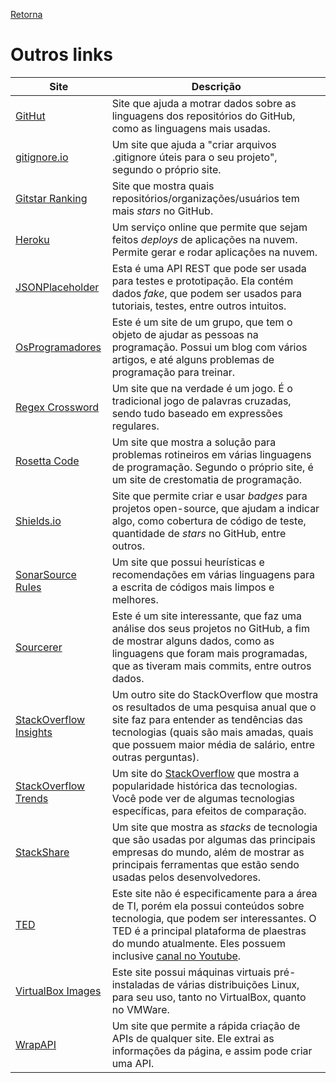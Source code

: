 [Retorna](../README.md)

# Outros links

|                                 Site                                 |                                                                                                                                    Descrição                                                                                                                                     |
|----------------------------------------------------------------------|----------------------------------------------------------------------------------------------------------------------------------------------------------------------------------------------------------------------------------------------------------------------------------|
| [GitHut](https://githut.info/)                                       | Site que ajuda a motrar dados sobre as linguagens dos repositórios do GitHub, como as linguagens mais usadas.                                                                                                                                                                    |
| [gitignore.io](https://gitignore.io/)                                | Um site que ajuda a "criar arquivos .gitignore úteis para o seu projeto", segundo o próprio site.                                                                                                                                                                                |
| [Gitstar Ranking](https://gitstar-ranking.com/)                      | Site que mostra quais repositórios/organizações/usuários tem mais *stars* no GitHub.                                                                                                                                                                                             |
| [Heroku](https://www.heroku.com/)                                    | Um serviço online que permite que sejam feitos *deploys* de aplicações na nuvem. Permite gerar e rodar aplicações na nuvem.                                                                                                                                                      |
| [JSONPlaceholder](https://jsonplaceholder.typicode.com/)             | Esta é uma API REST que pode ser usada para testes e prototipação. Ela contém dados *fake*, que podem ser usados para tutoriais, testes, entre outros intuitos.                                                                                                                  |
| [OsProgramadores](https://osprogramadores.com/)                      | Este é um site de um grupo, que tem o objeto de ajudar as pessoas na programação. Possui um blog com vários artigos, e até alguns problemas de programação para treinar.                                                                                                         |
| [Regex Crossword](https://regexcrossword.com/)                       | Um site que na verdade é um jogo. É o tradicional jogo de palavras cruzadas, sendo tudo baseado em expressões regulares.                                                                                                                                                         |
| [Rosetta Code](http://rosettacode.org/wiki/Rosetta_Code)             | Um site que mostra a solução para problemas rotineiros em várias linguagens de programação. Segundo o próprio site, é um site de crestomatia de programação.                                                                                                                     |
| [Shields.io](https://shields.io/)                                    | Site que permite criar e usar *badges* para projetos open-source, que ajudam a indicar algo, como cobertura de código de teste, quantidade de *stars* no GitHub, entre outros.                                                                                                   |
| [SonarSource Rules](https://rules.sonarsource.com/)                  | Um site que possui heurísticas e recomendações em várias linguagens para a escrita de códigos mais limpos e melhores.                                                                                                                                                            |
| [Sourcerer](https://sourcerer.io/)                                   | Este é um site interessante, que faz uma análise dos seus projetos no GitHub, a fim de mostrar alguns dados, como as linguagens que foram mais programadas, que as tiveram mais commits, entre outros dados.                                                                     |
| [StackOverflow Insights](https://insights.stackoverflow.com/survey/) | Um outro site do StackOverflow que mostra os resultados de uma pesquisa anual que o site faz para entender as tendências das tecnologias (quais são mais amadas, quais que possuem maior média de salário, entre outras perguntas).                                              |
| [StackOverflow Trends](https://insights.stackoverflow.com/trends)    | Um site do [StackOverflow](https://stackoverflow.com/) que mostra a popularidade histórica das tecnologias. Você pode ver de algumas tecnologias específicas, para efeitos de comparação.                                                                                        |
| [StackShare](https://stackshare.io/)                                 | Um site que mostra as *stacks* de tecnologia que são usadas por algumas das principais empresas do mundo, além de mostrar as principais ferramentas que estão sendo usadas pelos desenvolvedores.                                                                                |
| [TED](https://www.ted.com/)                                          | Este site não é especificamente para a área de TI, porém ela possui conteúdos sobre tecnologia, que podem ser interessantes. O TED é a principal plataforma de plaestras do mundo atualmente. Eles possuem inclusive [canal no Youtube](https://www.youtube.com/user/TEDxTalks). |
| [VirtualBox Images](https://www.osboxes.org/virtualbox-images/)      | Este site possui máquinas virtuais pré-instaladas de várias distribuições Linux, para seu uso, tanto no VirtualBox, quanto no VMWare.                                                                                                                                            |
| [WrapAPI](https://wrapapi.com/)                                      | Um site que permite a rápida criação de APIs de qualquer site. Ele extrai as informações da página, e assim pode criar uma API.                                                                                                                                                  |